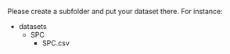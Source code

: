 Please create a subfolder and put your dataset there. For instance:

- datasets
    - SPC
        - SPC.csv